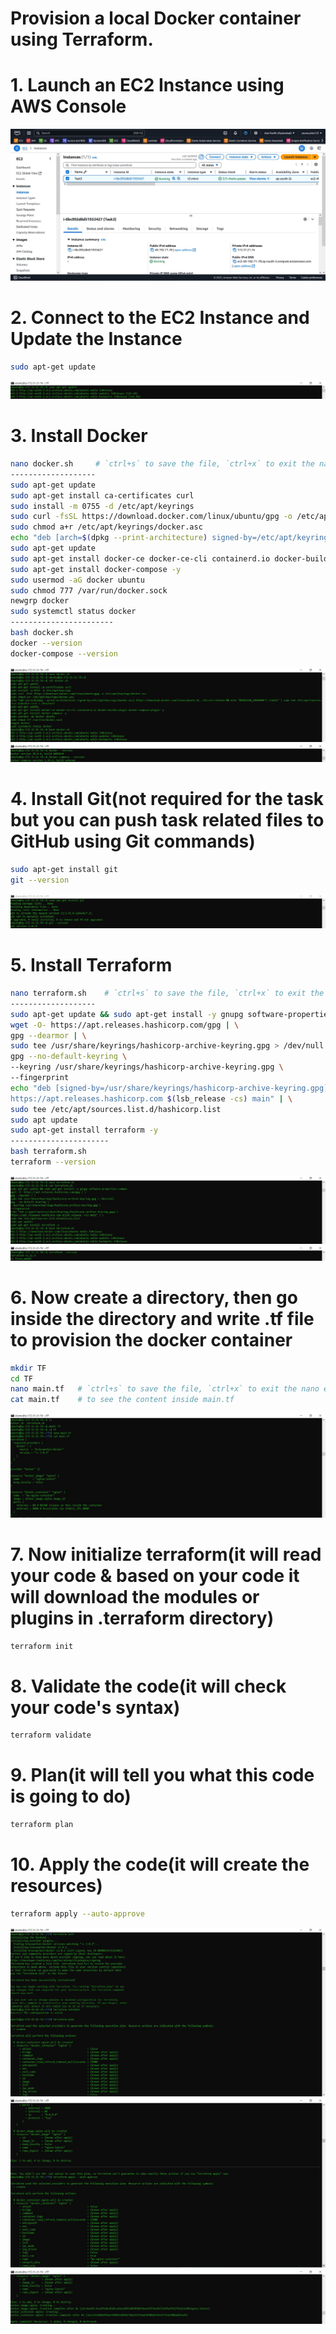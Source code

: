 # Provision a local Docker container using Terraform.

# 1. Launch an EC2 Instance using AWS Console
![image alt](https://github.com/souravhajra123/ElevateLabsTask3/blob/e9d95c458644533a8fce7cce7ed21b4d8fedb467/images/24.JPG)

# 2. Connect to the EC2 Instance and Update the Instance
```bash
sudo apt-get update
```
![image alt](https://github.com/souravhajra123/ElevateLabsTask3/blob/28251bde6e97f076047e88f375c5197d29248a98/images/1.JPG)

# 3. Install Docker
```bash
nano docker.sh     # `ctrl+s` to save the file, `ctrl+x` to exit the nano editor mode
-------------------
sudo apt-get update
sudo apt-get install ca-certificates curl
sudo install -m 0755 -d /etc/apt/keyrings
sudo curl -fsSL https://download.docker.com/linux/ubuntu/gpg -o /etc/apt/keyrings/docker.asc
sudo chmod a+r /etc/apt/keyrings/docker.asc
echo "deb [arch=$(dpkg --print-architecture) signed-by=/etc/apt/keyrings/docker.asc] https://download.docker.com/linux/ubuntu $(. /etc/os-release && echo "$VERSION_CODENAME") stable" | sudo tee /etc/apt/sources.list.d/docker.list > /dev/null
sudo apt-get update
sudo apt-get install docker-ce docker-ce-cli containerd.io docker-buildx-plugin docker-compose-plugin -y
sudo apt-get install docker-compose -y
sudo usermod -aG docker ubuntu
sudo chmod 777 /var/run/docker.sock
newgrp docker
sudo systemctl status docker
-----------------------
bash docker.sh
docker --version
docker-compose --version
```
![image alt](https://github.com/souravhajra123/ElevateLabsTask3/blob/28251bde6e97f076047e88f375c5197d29248a98/images/2.JPG)
![image alt](https://github.com/souravhajra123/ElevateLabsTask3/blob/28251bde6e97f076047e88f375c5197d29248a98/images/3.JPG)

# 4. Install Git(not required for the task but you can push task related files to GitHub using Git commands)
```bash
sudo apt-get install git
git --version
```
![image alt](https://github.com/souravhajra123/ElevateLabsTask3/blob/28251bde6e97f076047e88f375c5197d29248a98/images/4.JPG)

# 5. Install Terraform
```bash
nano terraform.sh    # `ctrl+s` to save the file, `ctrl+x` to exit the nano editor mode
-------------------
sudo apt-get update && sudo apt-get install -y gnupg software-properties-common
wget -O- https://apt.releases.hashicorp.com/gpg | \
gpg --dearmor | \
sudo tee /usr/share/keyrings/hashicorp-archive-keyring.gpg > /dev/null
gpg --no-default-keyring \
--keyring /usr/share/keyrings/hashicorp-archive-keyring.gpg \
--fingerprint
echo "deb [signed-by=/usr/share/keyrings/hashicorp-archive-keyring.gpg] \
https://apt.releases.hashicorp.com $(lsb_release -cs) main" | \
sudo tee /etc/apt/sources.list.d/hashicorp.list
sudo apt update
sudo apt-get install terraform -y
----------------------
bash terraform.sh
terraform --version
```
![image alt](https://github.com/souravhajra123/ElevateLabsTask3/blob/28251bde6e97f076047e88f375c5197d29248a98/images/5.JPG)
![image alt](https://github.com/souravhajra123/ElevateLabsTask3/blob/28251bde6e97f076047e88f375c5197d29248a98/images/6.JPG)

# 6. Now create a directory, then go inside the directory and write .tf file to provision the docker container
```bash
mkdir TF
cd TF
nano main.tf   # `ctrl+s` to save the file, `ctrl+x` to exit the nano editor mode
cat main.tf    # to see the content inside main.tf
```
![image alt](https://github.com/souravhajra123/ElevateLabsTask3/blob/28251bde6e97f076047e88f375c5197d29248a98/images/7.JPG)

# 7. Now initialize terraform(it will read your code & based on your code it will download the modules or plugins in .terraform directory)
```bash
terraform init
```
# 8. Validate the code(it will check your code's syntax)
```bash
terraform validate
```
# 9. Plan(it will tell you what this code is going to do)
```bash
terraform plan
```
# 10. Apply the code(it will create the resources)
```bash
terraform apply --auto-approve
```
![image alt](https://github.com/souravhajra123/ElevateLabsTask3/blob/d2b410807b4a4f73fd6687d8044ea5cc44d9f7c6/images/8.JPG)
![image alt](https://github.com/souravhajra123/ElevateLabsTask3/blob/d2b410807b4a4f73fd6687d8044ea5cc44d9f7c6/images/9.JPG)
![image alt](https://github.com/souravhajra123/ElevateLabsTask3/blob/d2b410807b4a4f73fd6687d8044ea5cc44d9f7c6/images/10.JPG)













